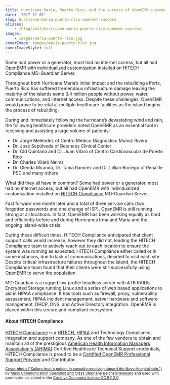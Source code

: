```yaml
---
title: Hurricane Maria, Puerto Rico, and the success of OpenEMR customers
date: '2017-11-02'
slug: hurricane-maria-puerto-rico-openemr-success
aliases:
    - /blog/post/hurricane-maria-puerto-rico-openemr-success
images:
    - images/maria-puerto-rico.jpg
coverImage: images/maria-puerto-rico.jpg
coverImageStyle: full
---
```

Some had power or a generator, most had no internet access, but all had OpenEMR with individualized customization installed on HITECH Compliance MD-Guardian Server.
<!--more-->

Throughout both Hurricane Maria’s initial impact and the rebuilding efforts,
Puerto Rico has suffered tremendous infrastructure damage leaving the majority
of the islands some 3.4 million people without power, water, communications, and
internet access. Despite these challenges, OpenEMR would prove to be vital at
multiple healthcare facilities as the island begins the process of rebuilding.

During and immediately following the hurricane’s devastating wind and rain, the
following healthcare providers noted OpenEMR as an essential tool in receiving
and assisting a large volume of patients:

* Dr. Jorge Meléndez of Centro Médico Diagnóstico Muñoz Rivera
* Dr. José Sepúlveda of Betances Clinical Center
* Dr. Cid Quintana and Dr. Juan Vilaró of Centro Cardiovascular de Puerto Rico
* Dr. Charles Vilaró Nelms
* Dr. Glenda Miranda, Dr. Tania Ramírez and Dr. Lillian Borrego of Renalife PSC
  and many others

What did they all have in common?  Some had power or a generator, most had no
internet access, but all had OpenEMR with individualized customization installed
on [HITECH
Compliance](http://open-emr.org/wiki/index.php/Professional_Support#HITECH_Compliance)
MD-Guardian Server.

Fast forward one month later and a total of three service calls (two forgotten
passwords and one change of ISP), OpenEMR is still running strong at all
locations. In fact, OpenEMR has been working equally as hard and efficiently
before and during Hurricanes Irma and María and the ongoing island-wide crisis.

During these difficult times, HITECH Compliance anticipated that client support
calls would increase, however they did not, leading the HITECH Compliance team
to actively reach out to each location to ensure the system was running as
expected. HITECH Compliance either called or in some instances, due to lack of
communications, decided to visit each site. Despite critical infrastructure
failures throughout the island, the HITECH Compliance team found that their
clients were still successfully using OpenEMR to serve the population.

MD-Guardian is a rugged low profile headless server with 4TB RAID5 Encrypted
Storage running Linux and a series of web based applications to aid in HIPAA
compliance. It has tools such as firewall, proxy, vulnerability assessment,
HIPAA incident management, server hardware and software management, DHCP, DNS,
and Active Directory integration. OpenEMR is placed within this secure and
compliant ecosystem.

#### About HITECH Compliance

[HITECH
Compliance](http://open-emr.org/wiki/index.php/Professional_Support#HITECH_Compliance)
is a
[HITECH](https://www.healthit.gov/policy-researchers-implementers/health-it-legislation),
[HIPAA](https://www.hhs.gov/hipaa/index.html/) and Technology Compliance,
integration and support company. As one of the few vendors to obtain and
maintain all of the prestigious [American Health Information Managers
Association's (AHIMA)](http://www.ahima.org/) Certified Healthcare Technical
Support credentials, HITECH Compliance is proud to be a [Certified OpenEMR
Professional Support
Provider](http://open-emr.org/wiki/index.php/Professional_Support#HITECH_Compliance)
and Contributor.

<small class="text-muted">[Cover photo ("Sailors treat a patient in casualty
receiving aboard the Navy Hospital ship.")](https://flic.kr/p/G45hjM) by [Mass
Communication Specialist 2nd Class Stephane
Belcher/Released](https://www.flickr.com/photos/usnavy/) and used with
permission as stated in the [Creative Commons license CC BY
2.0](https://creativecommons.org/licenses/by/2.0/legalcode)</small>
